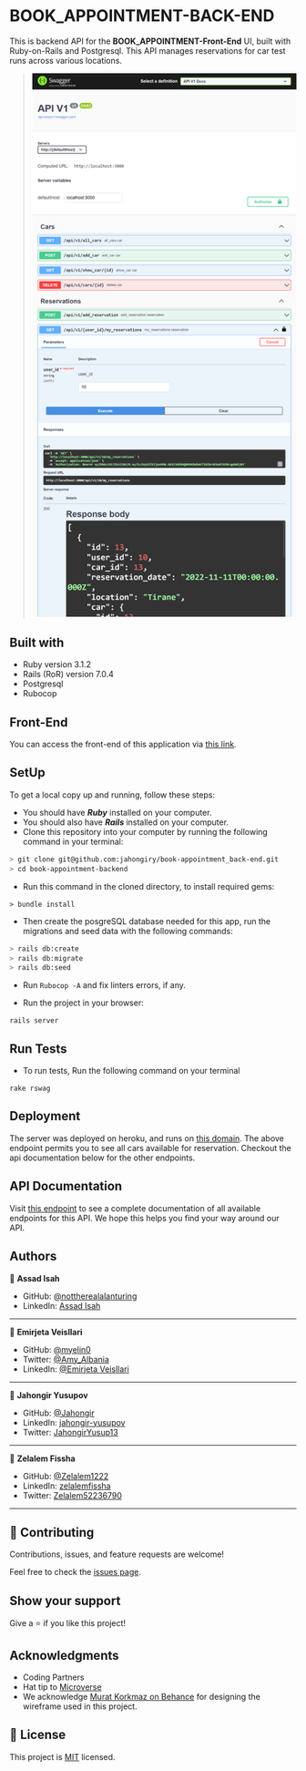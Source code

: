 # BOOK_APPOINTMENT-BACK-END

This is backend API for the **BOOK_APPOINTMENT-Front-End** UI, built with Ruby-on-Rails and Postgresql. This API manages reservations for car test runs across various locations.

> ![Screenshot](screenshot.png)

## Built with

- Ruby version 3.1.2
- Rails (RoR) version 7.0.4
- Postgresql
- Rubocop

## Front-End

You can access the front-end of this application via [this link](https://github.com/jahongiry/book-appointment_front-end).

## SetUp

To get a local copy up and running, follow these steps:

- You should have **_Ruby_** installed on your computer.
- You should also have **_Rails_** installed on your computer.
- Clone this repository into your computer by running the following command in your terminal:

```bash
> git clone git@github.com:jahongiry/book-appointment_back-end.git
> cd book-appointment-backend
```

- Run this command in the cloned directory, to install required gems:

```
> bundle install
```

- Then create the posgreSQL database needed for this app, run the migrations and seed data with the following commands:

```bash
> rails db:create
> rails db:migrate
> rails db:seed
```

- Run `Rubocop -A` and fix linters errors, if any.

* Run the project in your browser:

```
rails server
```

## Run Tests

- To run tests, Run the following command on your terminal

```
rake rswag
```

## Deployment

The server was deployed on heroku, and runs on [this domain](_).
The above endpoint permits you to see all cars available for reservation. Checkout the api documentation below for the other endpoints.

## API Documentation

Visit [this endpoint](http://localhost:3000/api-docs/index.html) to see a complete documentation of all available endpoints for this API.
We hope this helps you find your way around our API.

## Authors

👤 **Assad Isah**

- GitHub: [@nottherealalanturing](https://github.com/nottherealalanturing)
- LinkedIn: [Assad Isah](https://linkedin.com/in/assadisah)

<hr>

👤 **Emirjeta Veisllari**

- GitHub: [@myelin0](https://github.com/myelin0)
- Twitter: [@Amy_Albania](https://twitter.com/Amy_albania)
- LinkedIn: [@Emirjeta Veisllari](https://www.linkedin.com/in/emirjeta-veisllari/)

<hr>

👤 **Jahongir Yusupov**

- GitHub: [@Jahongir](https://github.com/ekenecf)
- LinkedIn: [jahongir-yusupov](http://linkedin.com/in/jahongir-yusupov)
- Twitter: [JahongirYusup13](https://twitter.com/JahongirYusup13)

<hr>

👤 **Zelalem Fissha**

- GitHub: [@Zelalem1222](https://github.com/Zelalem1222)
- LinkedIn: [zelalemfissha](https://www.linkedin.com/in/zelalemfissha/)
- Twitter: [Zelalem52236790](https://twitter.com/Zelalem52236790)

<hr>

## 🤝 Contributing

Contributions, issues, and feature requests are welcome!

Feel free to check the [issues page](https://github.com/jahongiry/book-appointment_back-end/issues).

## Show your support

Give a ⭐️ if you like this project!

## Acknowledgments

- Coding Partners
- Hat tip to [Microverse](https://www.microverse.org)
- We acknowledge [Murat Korkmaz on Behance](https://www.behance.net/muratk) for designing the wireframe used in this project.

## 📝 License

This project is [MIT](https://github.com/jahongiry/book-appointment_back-end/blob/dev/LICENSE) licensed.
